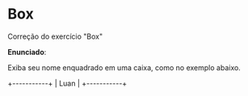# Box
Correção do exercício "Box"

**Enunciado**:

Exiba seu nome enquadrado em uma caixa, como no exemplo abaixo.

+-----------+
|   Luan    |
+-----------+
